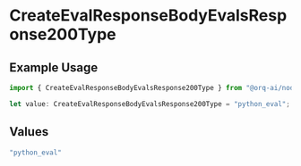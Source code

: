 # CreateEvalResponseBodyEvalsResponse200Type

## Example Usage

```typescript
import { CreateEvalResponseBodyEvalsResponse200Type } from "@orq-ai/node/models/operations";

let value: CreateEvalResponseBodyEvalsResponse200Type = "python_eval";
```

## Values

```typescript
"python_eval"
```